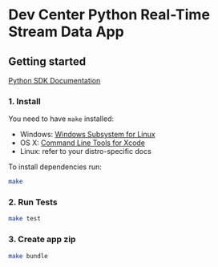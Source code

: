 # Dev Center Python Real-Time Stream Data App

## Getting started

[Python SDK Documentation](https://corva-ai.github.io/python-sdk)

### 1. Install

You need to have `make` installed:

- Windows: [Windows Subsystem for Linux](https://docs.microsoft.com/en-us/windows/wsl/install)
- OS X: [Command Line Tools for Xcode](https://developer.apple.com/download/more/)
- Linux: refer to your distro-specific docs

To install dependencies run:

```sh
make
```

### 2. Run Tests

```sh
make test
```

### 3. Create app zip

```sh
make bundle
```
